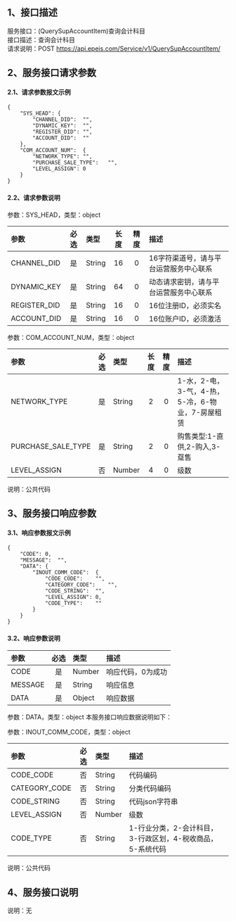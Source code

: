 ## 1、接口描述  
服务接口：(QuerySupAccountItem)查询会计科目  
接口描述：查询会计科目  
请求说明：POST https://api.epeis.com/Service/v1/QuerySupAccountItem/  
  
## 2、服务接口请求参数  
#### 2.1、请求参数报文示例  
~~~  
{
	"SYS_HEAD":	{
		"CHANNEL_DID":	"",
		"DYNAMIC_KEY":	"",
		"REGISTER_DID":	"",
		"ACCOUNT_DID":	""
	},
	"COM_ACCOUNT_NUM":	{
		"NETWORK_TYPE":	"",
		"PURCHASE_SALE_TYPE":	"",
		"LEVEL_ASSIGN":	0
	}
}  
~~~  
#### 2.2、请求参数说明  
参数：SYS_HEAD，类型：object  
  
| 参数 | 必选 | 类型 | 长度 | 精度 | 描述 |  
| :----------------- | :----: | :-------- | :----: | :----: | :---------------- |  
| CHANNEL_DID | 是 | String | 16 | 0 | 16字符渠道号，请与平台运营服务中心联系 |  
| DYNAMIC_KEY | 是 | String | 64 | 0 | 动态请求密钥，请与平台运营服务中心联系 |  
| REGISTER_DID      |  是  | String   | 16 | 0 | 16位注册ID，必须实名 |  
| ACCOUNT_DID       |  是  | String   | 16 | 0 | 16位账户ID，必须激活 |  
  
参数：COM_ACCOUNT_NUM，类型：object  
  
| 参数              | 必选 | 类型     | 长度 | 精度 | 描述             |  
| :----------------- | :----: | :-------- | :----: | :----: | :---------------- |  
| NETWORK_TYPE |  是  | String   | 2 | 0 | 1-水，2-电，3-气，4-热，5-冷，6-物业，7-房屋租赁 |  
| PURCHASE_SALE_TYPE |  是  | String   | 2 | 0 | 购售类型:1-直供,2-购入,3-趸售 |  
| LEVEL_ASSIGN |  否  | Number   | 4 | 0 | 级数 |  
  
说明：公共代码  
  
## 3、服务接口响应参数  
#### 3.1、响应参数报文示例  
~~~  
{
	"CODE":	0,
	"MESSAGE":	"",
	"DATA":	{
		"INOUT_COMM_CODE":	{
			"CODE_CODE":	"",
			"CATEGORY_CODE":	"",
			"CODE_STRING":	"",
			"LEVEL_ASSIGN":	0,
			"CODE_TYPE":	""
		}
	}
}  
~~~  
#### 3.2、响应参数说明  
  
| 参数              | 必选 | 类型     | 描述             |  
| :----------------- | :----: | :-------- | :---------------- |  
| CODE | 是 | Number | 响应代码，0为成功 |  
| MESSAGE | 是 | String | 响应信息 |  
| DATA | 是 | Object | 响应数据 |  
  
参数：DATA，类型：object 本服务接口响应数据说明如下：  
  
参数：INOUT_COMM_CODE，类型：object  
  

| 参数              | 必选 | 类型     | 描述             |  
| :----------------- | :----: | :-------- | :---------------- |  
| CODE_CODE |  否  | String   | 代码编码 |  
| CATEGORY_CODE |  否  | String   | 分类代码编码 |  
| CODE_STRING |  否  | String   | 代码json字符串 |  
| LEVEL_ASSIGN |  否  | Number   | 级数 |  
| CODE_TYPE |  否  | String   | 1-行业分类，2-会计科目，3-行政区划，4-税收商品，5-系统代码 |  
  
说明：公共代码  
## 4、服务接口说明  
说明：无  
